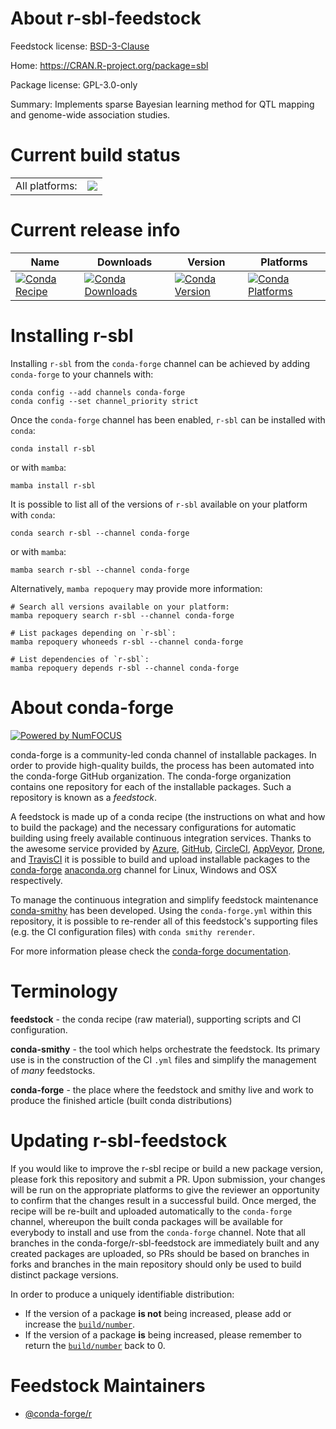 About r-sbl-feedstock
=====================

Feedstock license: [BSD-3-Clause](https://github.com/conda-forge/r-sbl-feedstock/blob/main/LICENSE.txt)

Home: https://CRAN.R-project.org/package=sbl

Package license: GPL-3.0-only

Summary: Implements sparse Bayesian learning method for QTL mapping and genome-wide association studies.

Current build status
====================


<table><tr><td>All platforms:</td>
    <td>
      <a href="https://dev.azure.com/conda-forge/feedstock-builds/_build/latest?definitionId=21448&branchName=main">
        <img src="https://dev.azure.com/conda-forge/feedstock-builds/_apis/build/status/r-sbl-feedstock?branchName=main">
      </a>
    </td>
  </tr>
</table>

Current release info
====================

| Name | Downloads | Version | Platforms |
| --- | --- | --- | --- |
| [![Conda Recipe](https://img.shields.io/badge/recipe-r--sbl-green.svg)](https://anaconda.org/conda-forge/r-sbl) | [![Conda Downloads](https://img.shields.io/conda/dn/conda-forge/r-sbl.svg)](https://anaconda.org/conda-forge/r-sbl) | [![Conda Version](https://img.shields.io/conda/vn/conda-forge/r-sbl.svg)](https://anaconda.org/conda-forge/r-sbl) | [![Conda Platforms](https://img.shields.io/conda/pn/conda-forge/r-sbl.svg)](https://anaconda.org/conda-forge/r-sbl) |

Installing r-sbl
================

Installing `r-sbl` from the `conda-forge` channel can be achieved by adding `conda-forge` to your channels with:

```
conda config --add channels conda-forge
conda config --set channel_priority strict
```

Once the `conda-forge` channel has been enabled, `r-sbl` can be installed with `conda`:

```
conda install r-sbl
```

or with `mamba`:

```
mamba install r-sbl
```

It is possible to list all of the versions of `r-sbl` available on your platform with `conda`:

```
conda search r-sbl --channel conda-forge
```

or with `mamba`:

```
mamba search r-sbl --channel conda-forge
```

Alternatively, `mamba repoquery` may provide more information:

```
# Search all versions available on your platform:
mamba repoquery search r-sbl --channel conda-forge

# List packages depending on `r-sbl`:
mamba repoquery whoneeds r-sbl --channel conda-forge

# List dependencies of `r-sbl`:
mamba repoquery depends r-sbl --channel conda-forge
```


About conda-forge
=================

[![Powered by
NumFOCUS](https://img.shields.io/badge/powered%20by-NumFOCUS-orange.svg?style=flat&colorA=E1523D&colorB=007D8A)](https://numfocus.org)

conda-forge is a community-led conda channel of installable packages.
In order to provide high-quality builds, the process has been automated into the
conda-forge GitHub organization. The conda-forge organization contains one repository
for each of the installable packages. Such a repository is known as a *feedstock*.

A feedstock is made up of a conda recipe (the instructions on what and how to build
the package) and the necessary configurations for automatic building using freely
available continuous integration services. Thanks to the awesome service provided by
[Azure](https://azure.microsoft.com/en-us/services/devops/), [GitHub](https://github.com/),
[CircleCI](https://circleci.com/), [AppVeyor](https://www.appveyor.com/),
[Drone](https://cloud.drone.io/welcome), and [TravisCI](https://travis-ci.com/)
it is possible to build and upload installable packages to the
[conda-forge](https://anaconda.org/conda-forge) [anaconda.org](https://anaconda.org/)
channel for Linux, Windows and OSX respectively.

To manage the continuous integration and simplify feedstock maintenance
[conda-smithy](https://github.com/conda-forge/conda-smithy) has been developed.
Using the ``conda-forge.yml`` within this repository, it is possible to re-render all of
this feedstock's supporting files (e.g. the CI configuration files) with ``conda smithy rerender``.

For more information please check the [conda-forge documentation](https://conda-forge.org/docs/).

Terminology
===========

**feedstock** - the conda recipe (raw material), supporting scripts and CI configuration.

**conda-smithy** - the tool which helps orchestrate the feedstock.
                   Its primary use is in the construction of the CI ``.yml`` files
                   and simplify the management of *many* feedstocks.

**conda-forge** - the place where the feedstock and smithy live and work to
                  produce the finished article (built conda distributions)


Updating r-sbl-feedstock
========================

If you would like to improve the r-sbl recipe or build a new
package version, please fork this repository and submit a PR. Upon submission,
your changes will be run on the appropriate platforms to give the reviewer an
opportunity to confirm that the changes result in a successful build. Once
merged, the recipe will be re-built and uploaded automatically to the
`conda-forge` channel, whereupon the built conda packages will be available for
everybody to install and use from the `conda-forge` channel.
Note that all branches in the conda-forge/r-sbl-feedstock are
immediately built and any created packages are uploaded, so PRs should be based
on branches in forks and branches in the main repository should only be used to
build distinct package versions.

In order to produce a uniquely identifiable distribution:
 * If the version of a package **is not** being increased, please add or increase
   the [``build/number``](https://docs.conda.io/projects/conda-build/en/latest/resources/define-metadata.html#build-number-and-string).
 * If the version of a package **is** being increased, please remember to return
   the [``build/number``](https://docs.conda.io/projects/conda-build/en/latest/resources/define-metadata.html#build-number-and-string)
   back to 0.

Feedstock Maintainers
=====================

* [@conda-forge/r](https://github.com/orgs/conda-forge/teams/r/)

